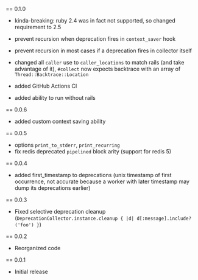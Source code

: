 == 0.1.0
- kinda-breaking: ruby 2.4 was in fact not supported, so changed requirement to 2.5
- prevent recursion when deprecation fires in `context_saver` hook
- prevent recursion in most cases if a deprecation fires in collector itself

- changed all `caller` use to `caller_locations` to match rails (and take advantage of it), `#collect` now expects backtrace with an array of `Thread::Backtrace::Location`
- added GitHub Actions CI
- added ability to run without rails

== 0.0.6
- added custom context saving ability

== 0.0.5
- options `print_to_stderr`, `print_recurring`
- fix redis deprecated `pipelined` block arity (support for redis 5)

== 0.0.4
- added first_timestamp to deprecations (unix timestamp of first occurrence, not accurate because a worker with later timestamp may dump its deprecations earlier)

== 0.0.3
- Fixed selective deprecation cleanup (`DeprecationCollector.instance.cleanup { |d| d[:message].include?('foo') }`)

== 0.0.2

- Reorganized code

== 0.0.1

- Initial release